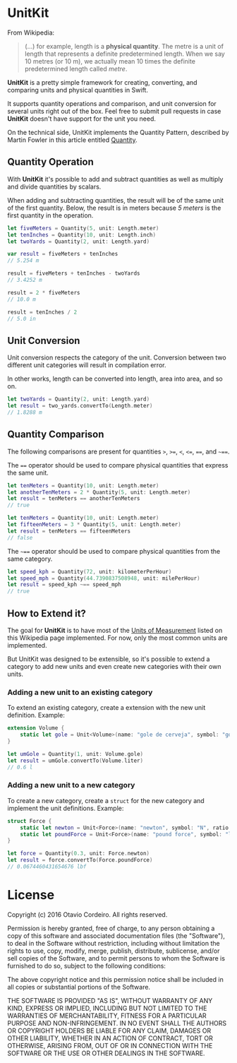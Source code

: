 # UnitKit

From Wikipedia:

> (...) for example, length is a **physical quantity**. The metre is a unit of length that represents a definite predetermined length. When we say 10 metres (or 10 m), we actually mean 10 times the definite predetermined length called *metre*.

**UnitKit** is a pretty simple framework for creating, converting, and comparing units and physical quantities in Swift.

It supports quantity operations and comparison, and unit conversion for several units right out of the box. Feel free to submit pull requests in case **UnitKit** doesn't have support for the unit you need.

On the technical side, UnitKit implements the Quantity Pattern, described by Martin Fowler in this article entitled [Quantity](http://martinfowler.com/eaaDev/quantity.html).

## Quantity Operation

With **UnitKit** it's possible to add and subtract quantities as well as multiply and divide quantities by scalars.

When adding and subtracting quantities, the result will be of the same unit of the first quantity. Below, the result is in meters because *5 meters* is the first quantity in the operation.

```swift
let fiveMeters = Quantity(5, unit: Length.meter)
let tenInches = Quantity(10, unit: Length.inch)
let twoYards = Quantity(2, unit: Length.yard)

var result = fiveMeters + tenInches
// 5.254 m

result = fiveMeters + tenInches - twoYards
// 3.4252 m

result = 2 * fiveMeters
// 10.0 m

result = tenInches / 2
// 5.0 in
```

## Unit Conversion

Unit conversion respects the category of the unit. Conversion between two different unit categories will result in compilation error.

In other works, length can be converted into length, area into area, and so on.

```swift
let twoYards = Quantity(2, unit: Length.yard)
let result = two_yards.convertTo(Length.meter)
// 1.8288 m
```

## Quantity Comparison

The following comparisons are present for quantities ``>``, ``>=``, ``<``, ``<=``, ``==``, and ``~==``.

The ``==`` operator should be used to compare physical quantities that express the same unit.

```swift
let tenMeters = Quantity(10, unit: Length.meter)
let anotherTenMeters = 2 * Quantity(5, unit: Length.meter)
let result = tenMeters == anotherTenMeters
// true

let tenMeters = Quantity(10, unit: Length.meter)
let fifteenMeters = 3 * Quantity(5, unit: Length.meter)
let result = tenMeters == fifteenMeters
// false
```

The ``~==`` operator should be used to compare physical quantities from the same category.

```swift
let speed_kph = Quantity(72, unit: kilometerPerHour)
let speed_mph = Quantity(44.7390837508948, unit: milePerHour)
let result = speed_kph ~== speed_mph
// true
```

## How to Extend it?

The goal for **UnitKit** is to have most of the [Units of Measurement](https://en.wikipedia.org/wiki/Conversion_of_units) listed on this Wikipedia page implemented. For now, only the most common units are implemented.

But UnitKit was designed to be extensible, so it's possible to extend a category to add new units and even create new categories with their own units.

### Adding a new unit to an existing category

To extend an existing category, create a extension with the new unit definition. Example:

```swift
extension Volume {
    static let gole = Unit<Volume>(name: "gole de cerveja", symbol: "gol", ratio: 6e-1)
}

let umGole = Quantity(1, unit: Volume.gole)
let result = umGole.convertTo(Volume.liter)
// 0.6 l
```

### Adding a new unit to a new category

To create a new category, create a ``struct`` for the new category and implement the unit definitions. Example:

```swift
struct Force {
    static let newton = Unit<Force>(name: "newton", symbol: "N", ratio: 1)
    static let poundForce = Unit<Force>(name: "pound force", symbol: "lbf", ratio: 4448e-3)
}

let force = Quantity(0.3, unit: Force.newton)
let result = force.convertTo(Force.poundForce)
// 0.0674460431654676 lbf
```

# License

Copyright (c) 2016 Otavio Cordeiro. All rights reserved.

Permission is hereby granted, free of charge, to any person obtaining a copy of this software and associated documentation files (the "Software"), to deal in the Software without restriction, including without limitation the rights to use, copy, modify, merge, publish, distribute, sublicense, and/or sell copies of the Software, and to permit persons to whom the Software is furnished to do so, subject to the following conditions:

The above copyright notice and this permission notice shall be included in all copies or substantial portions of the Software.

THE SOFTWARE IS PROVIDED "AS IS", WITHOUT WARRANTY OF ANY KIND, EXPRESS OR IMPLIED, INCLUDING BUT NOT LIMITED TO THE WARRANTIES OF MERCHANTABILITY, FITNESS FOR A PARTICULAR PURPOSE AND NON-INFRINGEMENT. IN NO EVENT SHALL THE AUTHORS OR COPYRIGHT HOLDERS BE LIABLE FOR ANY CLAIM, DAMAGES OR OTHER LIABILITY, WHETHER IN AN ACTION OF CONTRACT, TORT OR OTHERWISE, ARISING FROM, OUT OF OR IN CONNECTION WITH THE SOFTWARE OR THE USE OR OTHER DEALINGS IN THE SOFTWARE.
